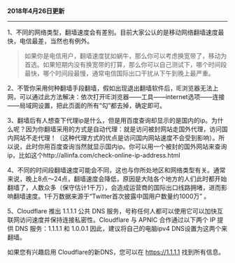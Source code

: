 **2018年4月26日更新**

***

1、不同的网络类型，翻墙速度会有差别。目前大家公认的是移动网络翻墙速度最快，电信最差，当然也有例外。

> 如果你是电信用户，翻墙速度犹如蜗牛，那么你可以考虑换宽带了，移动为首选。如果短期内没有换宽带的打算，那么你可以自己测试下，哪个时间段最快，哪个时间段最慢，通常电信国际出口干扰从下午到晚上最严重。

2、不管你采用何种翻墙手段翻墙，假如出现退出翻墙软件后，IE浏览器无法上网，可以通过此方法解决：依次打开IE浏览器——工具——internet选项——连接——局域网设置，把此页面的所有“勾”都去掉，确定即可。

3、翻墙后有人想查下代理ip是什么，但是用百度查询却显示的是国内的ip。为什么呢？因为你翻墙采用的方式是自动代理：就是访问被封网站走国外代理，访问国内网站不走代理！（这种代理方式的优点是访问国内网站速度不会受到影响）。所以说，此时你用百度查询当然就显示国内ip。你可以用一个被封的国外网站来查询ip，比如这个http://allinfa.com/check-online-ip-address.html

4、不同的时间段翻墙速度可能会不同，这也与你所处地区和网络类型有关。通常来说，晚上8点～24点，翻墙速度会降低，原因是大陆各个地方的人们此时都开始翻墙了，人数众多（保守估计1千万），会造成运营商的国际出口线路拥堵，进而影响翻墙速度。1千万数据来源于“Twitter首次披露中国用户数量约1000万” 。

5、Cloudflare 推出 1.1.1.1 公共 DNS 服务，号称任何人都可以使用它可以加快互联网访问速度并保持连接私密性。Cloudflare 与 APNIC 合作通过以下两个 IP 提供 DNS 服务：1.1.1.1 和 1.0.0.1  因此，建议将自己的电脑ipv4 DNS设置为这两个来翻墙。

如果您有兴趣启用 Cloudflare的新DNS，您可以在 https://1.1.1.1 找到所有信息。
